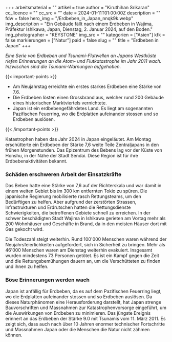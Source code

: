 +++
arbeitsmaterial = ""
artikel = true
author = "Kiruthihan Srikaran"
cc_licence = ""
cc_src = ""
date = 2024-01-11T01:00:00Z
description = ""
fdw = false
hero_img = "/Erdbeben_in_Japan_nnqk9k.webp"
img_description = "Ein Gebäude fällt nach einem Erdbeben in Wajima, Präfektur Ishikawa, Japan, Dienstag, 2. Januar 2024, auf den Boden."
img_photographer = "KEYSTONE"
img_src = ""
kategorien = ["Asien"]
kfk = false
markierungen = ["Natur"]
paid = false
slug = ""
title = "Erdbeben in Japan"
+++

_Eine Serie von Erdbeben und Tsunami-Flutwellen an Japans Westküste riefen Erinnerungen an die Atom- und Flutkatastrophe im Jahr 2011 wach. Inzwischen sind die Tsunami-Warnungen aufgehoben._

{{< important-points >}}

<ul>

<li>Am Neujahrstag erreichte ein erstes starkes Erdbeben eine Stärke von 7.6.</li>

<li>Die Erdbeben lösten einen Grossbrand aus, welcher rund 200 Gebäude eines historischen Marktviertels vernichtete.</li>

<li>Japan ist ein erdbebengefährdetes Land. Es liegt am sogenannten Pazifischen Feuerring, wo die Erdplatten aufeinander stossen und so Erdbeben auslösen.</li>

</ul>

{{< /important-points >}}

Katastrophen haben das Jahr 2024 in Japan eingeläutet. Am Montag erschütterte ein Erdbeben der Stärke 7,6 weite Teile Zentraljapans in den frühen Morgenstunden. Das Epizentrum des Bebens lag vor der Küste von Honshu, in der Nähe der Stadt Sendai. Diese Region ist für ihre Erdbebenaktivitäten bekannt.

### Schäden erschweren Arbeit der Einsatzkräfte

Das Beben hatte eine Stärke von 7,6 auf der Richterskala und war damit in einem weiten Gebiet bis im 300 km entfernten Tokio zu spüren. Die japanische Regierung mobilisierte rasch Rettungsteams, um den Bedürftigen zu helfen. Aber aufgrund der zerstörten Strassen, Infrastrukturen und Erdrutschen hatten die Rettungsdienste Schwierigkeiten, die betroffenen Gebiete schnell zu erreichen. In der schwer beschädigten Stadt Wajima in Ishikawa gerieten am Vortag mehr als 200 Wohnhäuser und Geschäfte in Brand, da in den meisten Häuser dort mit Gas gekocht wird.

Die Todeszahl steigt weiterhin. Rund 100'000 Menschen waren während der Neujahrsfeierlichkeiten aufgefordert, sich in Sicherheit zu bringen. Mehr als 46'000 Menschen waren am Dienstag weiterhin evakuiert. Insgesamt wurden mindestens 73 Personen getötet. Es ist ein Kampf gegen die Zeit und die Rettungsbemühungen dauern an, um die Verschütteten zu finden und ihnen zu helfen.

### Böse Erinnerungen werden wach

Japan ist anfällig für Erdbeben, da es auf dem Pazifischen Feuerring liegt, wo die Erdplatten aufeinander stossen und so Erdbeben auslösen. Da dieses Naturphänomen eine Herausforderung darstellt, hat Japan strenge Bauvorschriften und Massnahmen zur Katastrophenvorsorge eingeführt, um die Auswirkungen von Erdbeben zu minimieren. Das jüngste Ereignis erinnert an das Erdbeben der Stärke 9.0 mit Tsunamis vom 11. März 2011. Es zeigt sich, dass auch nach über 10 Jahren enormer technischer Fortschritte und Massnahmen Japan oder die Menschen die Natur nicht zähmen können.
